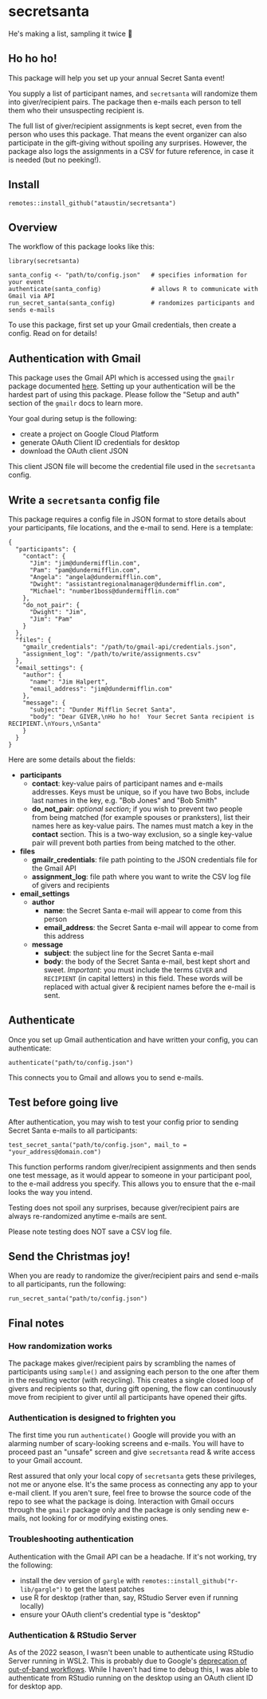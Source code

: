 # secretsanta

He's making a list, sampling it twice :santa:



## Ho ho ho!

This package will help you set up your annual Secret Santa event!

You supply a list of participant names, and `secretsanta` will randomize them
into giver/recipient pairs. The package then e-mails each person to tell them
who their unsuspecting recipient is.

The full list of giver/recipient assignments is kept secret, even from the person who uses
this package. That means the event organizer can also participate in the gift-giving
without spoiling any surprises. However, the package also logs the assignments
in a CSV for future reference, in case it is needed (but no peeking!).



## Install

`remotes::install_github("ataustin/secretsanta")`



## Overview

The workflow of this package looks like this:

```
library(secretsanta)

santa_config <- "path/to/config.json"   # specifies information for your event
authenticate(santa_config)              # allows R to communicate with Gmail via API
run_secret_santa(santa_config)          # randomizes participants and sends e-mails
```

To use this package, first set up your Gmail credentials, then create a config. Read on
for details!



## Authentication with Gmail

This package uses the Gmail API which is accessed using the `gmailr` package
documented [here](https://github.com/r-lib/gmailr#gmailr).
Setting up your authentication will be the hardest part of using this package. Please
follow the "Setup and auth" section of the `gmailr` docs to learn more.

Your goal during setup is the following:

* create a project on Google Cloud Platform
* generate OAuth Client ID credentials for desktop
* download the OAuth client JSON

This client JSON file will become the credential file used in the `secretsanta` config.



## Write a `secretsanta` config file

This package requires a config file in JSON format to store details about
your participants, file locations, and the e-mail to send.  Here is a template:

```
{
  "participants": {
    "contact": {
      "Jim": "jim@dundermifflin.com",
      "Pam": "pam@dundermifflin.com",
      "Angela": "angela@dundermifflin.com",
      "Dwight": "assistantregionalmanager@dundermifflin.com",
      "Michael": "number1boss@dundermifflin.com"
    },
    "do_not_pair": {
      "Dwight": "Jim",
      "Jim": "Pam"
    }
  },
  "files": {
    "gmailr_credentials": "/path/to/gmail-api/credentials.json",
    "assignment_log": "/path/to/write/assignments.csv"
  },
  "email_settings": {
    "author": {
      "name": "Jim Halpert",
      "email_address": "jim@dundermifflin.com"
    },
    "message": {
      "subject": "Dunder Mifflin Secret Santa",
      "body": "Dear GIVER,\nHo ho ho!  Your Secret Santa recipient is RECIPIENT.\nYours,\nSanta"
    }
  }
}
```

Here are some details about the fields:

* **participants**
  * **contact**: key-value pairs of participant names and e-mails addresses. Keys must be
                 unique, so if you have two Bobs, include last names in the key, e.g. "Bob Jones" and "Bob Smith"
  * **do_not_pair**: _optional section_; if you wish to prevent two people from being matched
                     (for example spouses or pranksters), list their names here as key-value pairs.
                     The names must match a key in the **contact** section. This is a two-way
                     exclusion, so a single key-value pair will prevent both parties from being matched to the other.
* **files**
  * **gmailr_credentials**: file path pointing to the JSON credentials file for the Gmail API
  * **assignment_log**: file path where you want to write the CSV log file of givers and recipients
* **email_settings**
  * **author**
    * **name**: the Secret Santa e-mail will appear to come from this person
    * **email_address**: the Secret Santa e-mail will appear to come from this address
  * **message**
    * **subject**: the subject line for the Secret Santa e-mail
    * **body**: the body of the Secret Santa e-mail, best kept short and sweet. _Important_: you must include the terms
                `GIVER` and `RECIPIENT` (in capital letters) in this field. These words will be
                replaced with actual giver & recipient names before the e-mail is sent.



## Authenticate

Once you set up Gmail authentication and have written your config, you can authenticate:

```
authenticate("path/to/config.json")
```

This connects you to Gmail and allows you to send e-mails.



## Test before going live

After authentication, you may wish to test your config prior to sending
Secret Santa e-mails to all participants:

```
test_secret_santa("path/to/config.json", mail_to = "your_address@domain.com")
```

This function performs random giver/recipient assignments and then sends one
test message, as it would appear to someone in your participant pool, to the e-mail
address you specify.  This allows you to ensure that the e-mail looks the way
you intend.

Testing does not spoil any surprises, because giver/recipient pairs are
always re-randomized anytime e-mails are sent.

Please note testing does NOT save a CSV log file.



## Send the Christmas joy!

When you are ready to randomize the giver/recipient pairs and send e-mails to
all participants, run the following:

```
run_secret_santa("path/to/config.json")
```



## Final notes

### How randomization works

The package makes giver/recipient pairs by scrambling the names of participants
using `sample()` and assigning each person to the one after them in the resulting vector
(with recycling).  This creates a single closed loop of givers and recipients so that,
during gift opening, the flow can continuously move from recipient to giver until all participants
have opened their gifts.


### Authentication is designed to frighten you

The first time you run `authenticate()` Google will provide you with an alarming
number of scary-looking screens and e-mails.  You will have to proceed past an "unsafe"
screen and give `secretsanta` read & write access to your Gmail account.

Rest assured that only your local copy of `secretsanta` gets these privileges, not
me or anyone else.  It's the same process as connecting any app to your e-mail client.
If you aren't sure, feel free to browse the source code of the repo to see what the
package is doing.  Interaction with Gmail occurs through the `gmailr` package only
and the package is only sending new e-mails, not looking for or modifying existing ones.


### Troubleshooting authentication

Authentication with the Gmail API can be a headache.  If it's not working, try the following:

* install the dev version of `gargle` with `remotes::install_github("r-lib/gargle")` to get the latest patches
* use R for desktop (rather than, say, RStudio Server even if running locally)
* ensure your OAuth client's credential type is "desktop"


### Authentication & RStudio Server

As of the 2022 season, I wasn't been unable to authenticate using RStudio Server
running in WSL2. This is probably due to Google's
[deprecation of out-of-band workflows](https://developers.google.com/identity/protocols/oauth2/resources/oob-migration).
While I haven't had time to debug this, I was able to authenticate from RStudio
running on the desktop using an OAuth client ID for desktop app.
